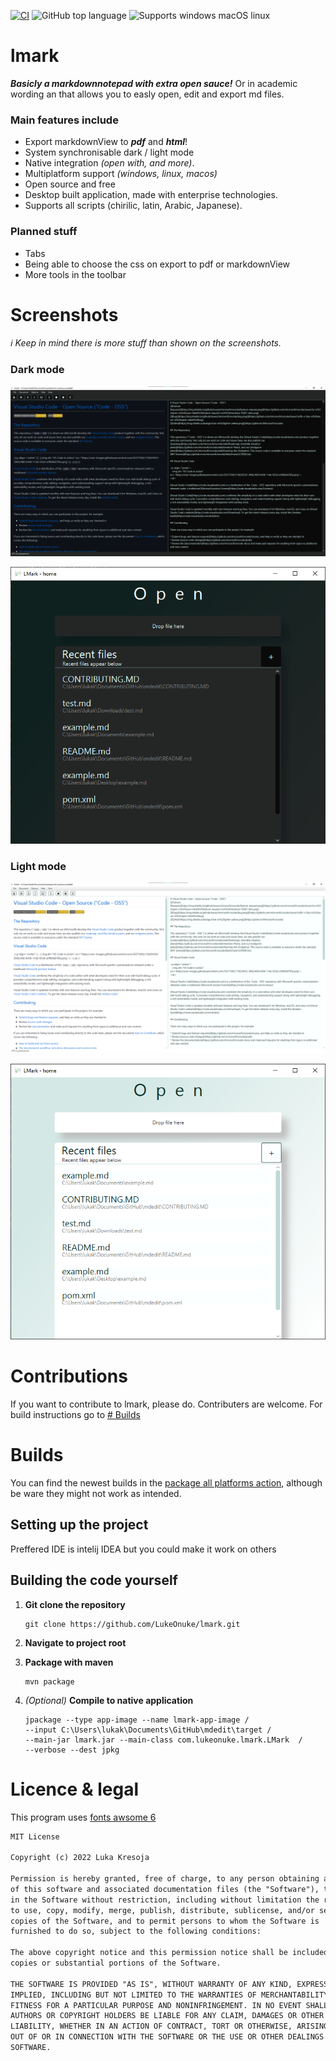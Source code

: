 [![CI](https://github.com/LukeOnuke/lmark/actions/workflows/main.yml/badge.svg)](https://github.com/LukeOnuke/lmark/actions/workflows/main.yml) ![GitHub top language](https://img.shields.io/github/languages/top/LukeOnuke/lmark) ![Supports windows macOS linux](https://img.shields.io/badge/Supports-Win%20%7C%20MacOS%20%7C%20Linux-brightgreen)

# lmark
***Basicly a markdownnotepad with extra open sauce!*** Or in academic wording an that allows you to easly open, edit and export md files.

### Main features include
- Export markdownView to ***pdf*** and ***html***!
- System synchronisable dark / light mode
- Native integration *(open with, and more)*.
- Multiplatform support *(windows, linux, macos)*
- Open source and free
- Desktop built application, made with enterprise technologies.
- Supports all scripts (chirilic, latin, Arabic, Japanese).

### Planned stuff
- Tabs
- Being able to choose the css on export to pdf or markdownView
- More tools in the toolbar

# Screenshots
*ℹ Keep in mind there is more stuff than shown on the screenshots.*
### Dark mode
![dark mode open](https://raw.githubusercontent.com/LukeOnuke/lmark/main/images/dark-opened.png)

![dark mode loaded file](https://raw.githubusercontent.com/LukeOnuke/lmark/main/images/dark-open.png)

### Light mode
![light mode open](https://raw.githubusercontent.com/LukeOnuke/lmark/main/images/light-opened.png)

![light mode loaded file](https://raw.githubusercontent.com/LukeOnuke/lmark/main/images/light-open.png)

# Contributions
If you want to contribute to lmark, please do. Contributers are welcome. For build instructions go to [# Builds](#builds)

# Builds
You can find the newest builds in the [package all platforms action](https://github.com/LukeOnuke/lmark/actions/workflows/main.yml), although be ware they might not work as intended.

## Setting up the project
Preffered IDE is intelij IDEA but you could make it work on others

## Building the code yourself
1. **Git clone the repository**
   ``` 
   git clone https://github.com/LukeOnuke/lmark.git
   ```

2. **Navigate to project root**
3. **Package with maven**
   ```
   mvn package
   ```
4. *(Optional)* **Compile to native application**
   ```
   jpackage --type app-image --name lmark-app-image /
   --input C:\Users\lukak\Documents\GitHub\mdedit\target /
   --main-jar lmark.jar --main-class com.lukeonuke.lmark.LMark  /
   --verbose --dest jpkg
   ```

# Licence & legal
This program uses [fonts awsome 6](https://fontawesome.com/)

```txt
MIT License

Copyright (c) 2022 Luka Kresoja

Permission is hereby granted, free of charge, to any person obtaining a copy
of this software and associated documentation files (the "Software"), to deal
in the Software without restriction, including without limitation the rights
to use, copy, modify, merge, publish, distribute, sublicense, and/or sell
copies of the Software, and to permit persons to whom the Software is
furnished to do so, subject to the following conditions:

The above copyright notice and this permission notice shall be included in all
copies or substantial portions of the Software.

THE SOFTWARE IS PROVIDED "AS IS", WITHOUT WARRANTY OF ANY KIND, EXPRESS OR
IMPLIED, INCLUDING BUT NOT LIMITED TO THE WARRANTIES OF MERCHANTABILITY,
FITNESS FOR A PARTICULAR PURPOSE AND NONINFRINGEMENT. IN NO EVENT SHALL THE
AUTHORS OR COPYRIGHT HOLDERS BE LIABLE FOR ANY CLAIM, DAMAGES OR OTHER
LIABILITY, WHETHER IN AN ACTION OF CONTRACT, TORT OR OTHERWISE, ARISING FROM,
OUT OF OR IN CONNECTION WITH THE SOFTWARE OR THE USE OR OTHER DEALINGS IN THE
SOFTWARE.
```

